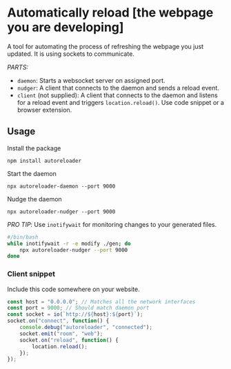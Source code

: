 # Automatically reload [the webpage you are developing]

A tool for automating the process of refreshing the webpage you just updated. It is using sockets to communicate.

*PARTS:*
- `daemon`: Starts a websocket server on assigned port.
- `nudger`: A client that connects to the daemon and sends a reload event.
- `client` (not supplied): A client that connects to the daemon and listens for a reload event and triggers `location.reload()`. Use code snippet or a browser extension.

## Usage

Install the package

```
npm install autoreloader
```

Start the daemon

```
npx autoreloader-daemon --port 9000
```

Nudge the daemon

```
npx autoreloader-nudger --port 9000
```

*PRO TIP*: Use `inotifywait` for monitoring changes to your generated files.

```bash
#/bin/bash
while inotifywait -r -e modify ./gen; do
	npx autoreloader-nudger --port 9000
done
```

### Client snippet

Include this code somewhere on your website.

```javascript
const host = "0.0.0.0"; // Matches all the network interfaces
const port = 9000; // Should match daemon port
const socket = io(`http://${host}:${port}`);
socket.on("connect", function() {
	console.debug("autoreloader", "connected");
	socket.emit("room", "web");
	socket.on("reload", function() {
		location.reload();
	});
});
```
